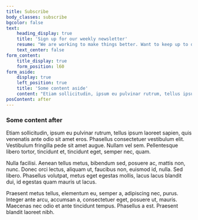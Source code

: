 ```yaml
---
title: Subscribe
body_classes: subscribe
bgcolor: false
text:
    heading_display: true
    title: 'Sign up for our weekly newsletter'
    resume: "We are working to make things better. Want to keep up to date with all our news and information? \r\nEnter your email to add into our mailing list. We hate spaming."
    text_center: false
form_content:
    title_display: true
    form_position: l60
form_aside:
    display: true
    left_position: true
    title: 'Some content aside'
    content: "Etiam sollicitudin, ipsum eu pulvinar rutrum, tellus ipsum laoreet sapien, quis venenatis ante odio sit amet eros. Phasellus consectetuer vestibulum elit. Vestibulum fringilla pede sit amet augue. Nullam vel sem. Pellentesque libero tortor, tincidunt et, tincidunt eget, semper nec, quam.\r\n\r\nNulla facilisi. Aenean tellus metus, bibendum sed, posuere ac, mattis non, nunc. Donec orci lectus, aliquam ut, faucibus non, euismod id, nulla. Sed libero. Phasellus volutpat, metus eget egestas mollis, lacus lacus blandit dui, id egestas quam mauris ut lacus."
posContent: after
---
```


### Some content after

Etiam sollicitudin, ipsum eu pulvinar rutrum, tellus ipsum laoreet sapien, quis venenatis ante odio sit amet eros. Phasellus consectetuer vestibulum elit. Vestibulum fringilla pede sit amet augue. Nullam vel sem. Pellentesque libero tortor, tincidunt et, tincidunt eget, semper nec, quam.

Nulla facilisi. Aenean tellus metus, bibendum sed, posuere ac, mattis non, nunc. Donec orci lectus, aliquam ut, faucibus non, euismod id, nulla. Sed libero. Phasellus volutpat, metus eget egestas mollis, lacus lacus blandit dui, id egestas quam mauris ut lacus.

Praesent metus tellus, elementum eu, semper a, adipiscing nec, purus. Integer ante arcu, accumsan a, consectetuer eget, posuere ut, mauris. Maecenas nec odio et ante tincidunt tempus. Phasellus a est. Praesent blandit laoreet nibh.